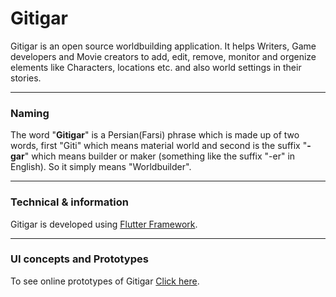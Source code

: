 # Gitigar
Gitigar is an open source worldbuilding application. It helps Writers, Game developers and Movie creators to add, edit, remove, monitor and orgenize elements like Characters, locations etc. and also world settings in their stories.

___
### Naming
<p>The word "<b>Gitigar</b>" is a Persian(Farsi) phrase which is made up of two words, first "Giti" which means material world and second is the suffix "<b>-gar</b>" which means builder or maker (something like the suffix "-er" in English). So it simply means "Worldbuilder".<p>
  
___
### Technical & information
<p>Gitigar is developed using <a href="https://github.com/flutter/flutter">Flutter Framework</a>.</p>

___
### UI concepts and Prototypes
<p> To see online prototypes of Gitigar <a href="https://www.figma.com/file/gqOzmoHTP55XvDeKnp7Zi9I2/Gitigar">Click here</a>.</p>

